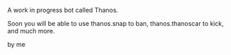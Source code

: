 A work in progress bot called Thanos.

Soon you will be able to use thanos.snap to ban, thanos.thanoscar to kick, and much more.

by me
